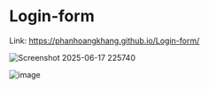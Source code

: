 # Login-form
Link: https://phanhoangkhang.github.io/Login-form/

![Screenshot 2025-06-17 225740](https://github.com/user-attachments/assets/5ac3d39e-0c85-4a0e-8462-8824e85983e1)

![image](https://github.com/user-attachments/assets/22a1f726-d521-48e0-b38a-a3e1c2d1ff41)


